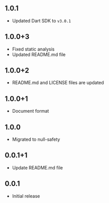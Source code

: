 ## 1.0.1

- Updated Dart SDK to `v3.0.1`

## 1.0.0+3

- Fixed static analysis
- Updated README.md file

## 1.0.0+2

- README.md and LICENSE files are updated

## 1.0.0+1

- Document format

## 1.0.0

- Migrated to null-safety

## 0.0.1+1

- Update README.md file

## 0.0.1

- Initial release
